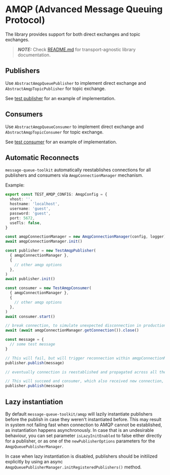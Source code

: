 # AMQP (Advanced Message Queuing Protocol)

The library provides support for both direct exchanges and topic exchanges.

> **_NOTE:_** Check [README.md](../../README.md) for transport-agnostic library documentation.

## Publishers

Use `AbstractAmqpQueuePublisher` to implement direct exchange and `AbstractAmqpTopicPublisher` for topic exchange.

See [test publisher](test/publishers/AmqpPermissionPublisher.ts) for an example of implementation.

## Consumers

Use `AbstractAmqpQueueConsumer` to implement direct exchange and `AbstractAmqpTopicConsumer` for topic exchange.

See [test consumer](test/consumers/AmqpPermissionConsumer.ts) for an example of implementation.

## Automatic Reconnects

`message-queue-toolkit` automatically reestablishes connections for all publishers and consumers via `AmqpConnectionManager` mechanism.

Example:

```ts
export const TEST_AMQP_CONFIG: AmqpConfig = {
  vhost: '',
  hostname: 'localhost',
  username: 'guest',
  password: 'guest',
  port: 5672,
  useTls: false,
}

const amqpConnectionManager = new AmqpConnectionManager(config, logger)
await amqpConnectionManager.init()

const publisher = new TestAmqpPublisher(
  { amqpConnectionManager },
  {
    // other amqp options
  },
)
await publisher.init()

const consumer = new TestAmqpConsumer(
  { amqpConnectionManager },
  {
    // other amqp options
  },
)
await consumer.start()

// break connection, to simulate unexpected disconnection in production
await (await amqpConnectionManager.getConnection()).close()

const message = {
  // some test message
}

// This will fail, but will trigger reconnection within amqpConnectionManager
publisher.publish(message)

// eventually connection is reestablished and propagated across all the AMQP services that use same amqpConnectionManager

// This will succeed and consumer, which also received new connection, will be able to consume it
publisher.publish(message)
```

## Lazy instantiation

By default `message-queue-toolkit/amqp` will lazily instantiate publishers before the publish in case they weren't instantiated before. This may result in system not failing fast when connection to AMQP cannot be established, as instantiation happens asynchronously. In case that is an undesirable behaviour, you can set parameter `isLazyInitEnabled` to false either directly for a publisher, or as one of the `newPublisherOptions` parameters for the `AmqpQueuePublisherManager`.

In case when lazy instantiation is disabled, publishers should be initilized explicitly by using an async `AmqpQueuePublisherManager.initRegisteredPublishers()` method.

